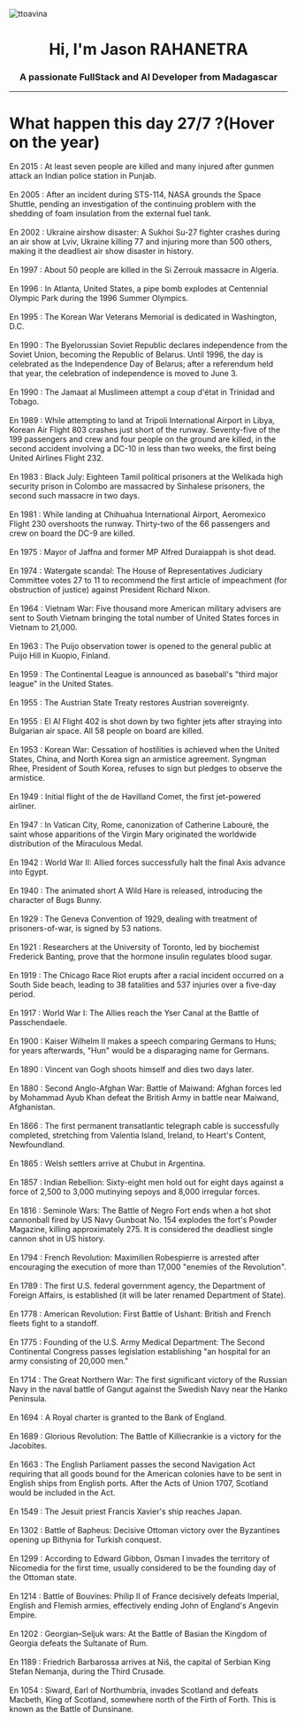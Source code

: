 
<p align="left"> <img src="https://komarev.com/ghpvc/?username=ttoavina&label=Profile%20views&color=0e75b6&style=flat" alt="ttoavina" /> </p>
<h1 align="center">Hi, I'm Jason RAHANETRA</h1>
<h3 align="center">A passionate FullStack and AI Developer from Madagascar</h3>
    
<hr/>
<h1> What happen this day 27/7 ?(Hover on the year)</h1>

En 2015 : At least seven people are killed and many injured after gunmen attack an Indian police station in Punjab.
<br/><br/>
En 2005 : After an incident during STS-114, NASA grounds the Space Shuttle, pending an investigation of the continuing problem with the shedding of foam insulation from the external fuel tank.
<br/><br/>
En 2002 : Ukraine airshow disaster: A Sukhoi Su-27 fighter crashes during an air show at Lviv, Ukraine killing 77 and injuring more than 500 others, making it the deadliest air show disaster in history.
<br/><br/>
En 1997 : About 50 people are killed in the Si Zerrouk massacre in Algeria.
<br/><br/>
En 1996 : In Atlanta, United States, a pipe bomb explodes at Centennial Olympic Park during the 1996 Summer Olympics.
<br/><br/>
En 1995 : The Korean War Veterans Memorial is dedicated in Washington, D.C.
<br/><br/>
En 1990 : The Byelorussian Soviet Republic declares independence from the Soviet Union, becoming the Republic of Belarus. Until 1996, the day is celebrated as the Independence Day of Belarus; after a referendum held that year, the celebration of independence is moved to June 3.
<br/><br/>
En 1990 : The Jamaat al Muslimeen attempt a coup d'état in Trinidad and Tobago.
<br/><br/>
En 1989 : While attempting to land at Tripoli International Airport in Libya, Korean Air Flight 803 crashes just short of the runway. Seventy-five of the 199 passengers and crew and four people on the ground are killed, in the second accident involving a DC-10 in less than two weeks, the first being United Airlines Flight 232.
<br/><br/>
En 1983 : Black July: Eighteen Tamil political prisoners at the Welikada high security prison in Colombo are massacred by Sinhalese prisoners, the second such massacre in two days.
<br/><br/>
En 1981 : While landing at Chihuahua International Airport, Aeromexico Flight 230 overshoots the runway. Thirty-two of the 66 passengers and crew on board the DC-9 are killed.
<br/><br/>
En 1975 : Mayor of Jaffna and former MP Alfred Duraiappah is shot dead.
<br/><br/>
En 1974 : Watergate scandal: The House of Representatives Judiciary Committee votes 27 to 11 to recommend the first article of impeachment (for obstruction of justice) against President Richard Nixon.
<br/><br/>
En 1964 : Vietnam War: Five thousand more American military advisers are sent to South Vietnam bringing the total number of United States forces in Vietnam to 21,000.
<br/><br/>
En 1963 : The Puijo observation tower is opened to the general public at Puijo Hill in Kuopio, Finland.
<br/><br/>
En 1959 : The Continental League is announced as baseball's "third major league" in the United States.
<br/><br/>
En 1955 : The Austrian State Treaty restores Austrian sovereignty.
<br/><br/>
En 1955 : El Al Flight 402 is shot down by two fighter jets after straying into Bulgarian air space. All 58 people on board are killed.
<br/><br/>
En 1953 : Korean War: Cessation of hostilities is achieved when the United States, China, and North Korea sign an armistice agreement. Syngman Rhee, President of South Korea, refuses to sign but pledges to observe the armistice.
<br/><br/>
En 1949 : Initial flight of the de Havilland Comet, the first jet-powered airliner.
<br/><br/>
En 1947 : In Vatican City, Rome, canonization of Catherine Labouré, the saint whose apparitions of the Virgin Mary originated the worldwide distribution of the Miraculous Medal.
<br/><br/>
En 1942 : World War II: Allied forces successfully halt the final Axis advance into Egypt.
<br/><br/>
En 1940 : The animated short A Wild Hare is released, introducing the character of Bugs Bunny.
<br/><br/>
En 1929 : The Geneva Convention of 1929, dealing with treatment of prisoners-of-war, is signed by 53 nations.
<br/><br/>
En 1921 : Researchers at the University of Toronto, led by biochemist Frederick Banting, prove that the hormone insulin regulates blood sugar.
<br/><br/>
En 1919 : The Chicago Race Riot erupts after a racial incident occurred on a South Side beach, leading to 38 fatalities and 537 injuries over a five-day period.
<br/><br/>
En 1917 : World War I: The Allies reach the Yser Canal at the Battle of Passchendaele.
<br/><br/>
En 1900 : Kaiser Wilhelm II makes a speech comparing Germans to Huns; for years afterwards, "Hun" would be a disparaging name for Germans.
<br/><br/>
En 1890 : Vincent van Gogh shoots himself and dies two days later.
<br/><br/>
En 1880 : Second Anglo-Afghan War: Battle of Maiwand: Afghan forces led by Mohammad Ayub Khan defeat the British Army in battle near Maiwand, Afghanistan.
<br/><br/>
En 1866 : The first permanent transatlantic telegraph cable is successfully completed, stretching from Valentia Island, Ireland, to Heart's Content, Newfoundland.
<br/><br/>
En 1865 : Welsh settlers arrive at Chubut in Argentina.
<br/><br/>
En 1857 : Indian Rebellion: Sixty-eight men hold out for eight days against a force of 2,500 to 3,000 mutinying sepoys and 8,000 irregular forces.
<br/><br/>
En 1816 : Seminole Wars: The Battle of Negro Fort ends when a hot shot cannonball fired by US Navy Gunboat No. 154 explodes the fort's Powder Magazine, killing approximately 275. It is considered the deadliest single cannon shot in US history.
<br/><br/>
En 1794 : French Revolution: Maximilien Robespierre is arrested after encouraging the execution of more than 17,000 "enemies of the Revolution".
<br/><br/>
En 1789 : The first U.S. federal government agency, the Department of Foreign Affairs, is established (it will be later renamed Department of State).
<br/><br/>
En 1778 : American Revolution: First Battle of Ushant: British and French fleets fight to a standoff.
<br/><br/>
En 1775 : Founding of the U.S. Army Medical Department:  The Second Continental Congress passes legislation establishing "an hospital for an army consisting of 20,000 men."
<br/><br/>
En 1714 : The Great Northern War: The first significant victory of the Russian Navy in the naval battle of Gangut against the Swedish Navy near the Hanko Peninsula.
<br/><br/>
En 1694 : A Royal charter is granted to the Bank of England.
<br/><br/>
En 1689 : Glorious Revolution: The Battle of Killiecrankie is a victory for the Jacobites.
<br/><br/>
En 1663 : The English Parliament passes the second Navigation Act requiring that all goods bound for the American colonies have to be sent in English ships from English ports. After the Acts of Union 1707, Scotland would be included in the Act.
<br/><br/>
En 1549 : The Jesuit priest Francis Xavier's ship reaches Japan.
<br/><br/>
En 1302 : Battle of Bapheus: Decisive Ottoman victory over the Byzantines opening up Bithynia for Turkish conquest.
<br/><br/>
En 1299 : According to Edward Gibbon, Osman I invades the territory of Nicomedia for the first time, usually considered to be the founding day of the Ottoman state.
<br/><br/>
En 1214 : Battle of Bouvines: Philip II of France decisively defeats Imperial, English and Flemish armies, effectively ending John of England's Angevin Empire.
<br/><br/>
En 1202 : Georgian–Seljuk wars: At the Battle of Basian the Kingdom of Georgia defeats the Sultanate of Rum.
<br/><br/>
En 1189 : Friedrich Barbarossa arrives at Niš, the capital of Serbian King Stefan Nemanja, during the Third Crusade.
<br/><br/>
En 1054 : Siward, Earl of Northumbria, invades Scotland and defeats Macbeth, King of Scotland, somewhere north of the Firth of Forth. This is known as the Battle of Dunsinane.
<br/><br/>
